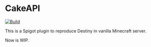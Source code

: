# CakeAPI
[![Build](https://github.com/LittleLightMC/CakeAPI/actions/workflows/build.yml/badge.svg)](https://github.com/LittleLightMC/CakeAPI/actions/workflows/build.yml)

This is a Spigot plugin to reproduce 
Destiny in vanilla Minecraft server.

Now is WIP.
